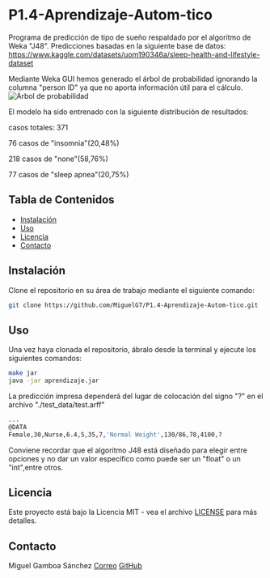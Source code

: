 # P1.4-Aprendizaje-Autom-tico

Programa de predicción de tipo de sueño respaldado por el algoritmo de Weka "J48".
Predicciones basadas en la siguiente base de datos: https://www.kaggle.com/datasets/uom190346a/sleep-health-and-lifestyle-dataset

Mediante Weka GUI hemos generado el árbol de probabilidad ignorando la columna "person ID" ya que no aporta información útil para el cálculo.
![Árbol de probabilidad](https://i.ibb.co/VYzB7Vx/imagen-2023-12-09-120458537.png)

El modelo ha sido entrenado con la siguiente distribución de resultados:

casos totales: 371

76 casos de "insomnia"(20,48%)

218 casos de "none"(58,76%)

77 casos de "sleep apnea"(20,75%)

## Tabla de Contenidos

- [Instalación](#instalación)
- [Uso](#uso)
- [Licencia](#licencia)
- [Contacto](#contacto)

## Instalación

Clone el repositorio en su área de trabajo mediante el siguiente comando:
```bash
git clone https://github.com/MiguelG7/P1.4-Aprendizaje-Autom-tico.git
```
## Uso

Una vez haya clonada el repositorio, ábralo desde la terminal y ejecute los siguientes comandos:
```bash
make jar
java -jar aprendizaje.jar
```
La predicción impresa dependerá del lugar de colocación del signo "?" en el archivo "./test_data/test.arff"
```bash
...
@DATA
Female,30,Nurse,6.4,5,35,7,'Normal Weight',130/86,78,4100,?
```
Conviene recordar que el algoritmo J48 está diseñado para elegir entre opciones y no dar un valor específico como puede ser un "float" o un "int",entre otros.

## Licencia
Este proyecto está bajo la Licencia MIT - vea el archivo [LICENSE](LICENSE) para más detalles.

## Contacto
Miguel Gamboa Sánchez
[Correo](mailto:miguel.gamboasanchez@usp.ceu.es)
[GitHub](https://github.com/MiguelG7)
